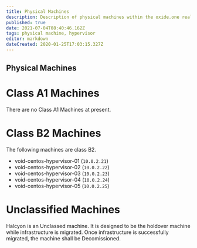 ```yaml
---
title: Physical Machines
description: Description of physical machines within the oxide.one realm.
published: true
date: 2021-07-04T08:40:46.162Z
tags: physical machine, hypervisor
editor: markdown
dateCreated: 2020-01-25T17:03:15.327Z
---
```


Physical Machines
---
# Class A1 Machines
There are no Class A1 Machines at present.

# Class B2 Machines
The following machines are class B2.

- void-centos-hypervisor-01 (`10.0.2.21`)
- void-centos-hypervisor-02 (`10.0.2.22`)
- void-centos-hypervisor-03 (`10.0.2.23`)
- void-centos-hypervisor-04 (`10.0.2.24`)
- void-centos-hypervisor-05 (`10.0.2.25`)

# Unclassified Machines
Halcyon is an Unclassed machine. It is designed to be the holdover machine while infrastructure is migrated. Once infrastructure is successfully migrated, the machine shall be Decomissioned.

